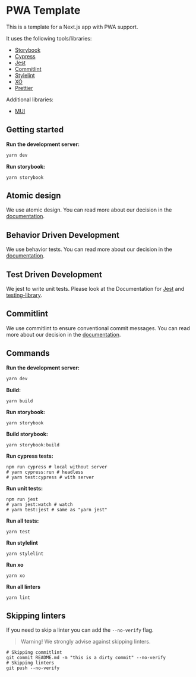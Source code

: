 # PWA Template

This is a template for a Next.js app with PWA support.

It uses the following tools/libraries:

* [Storybook](https://storybook.js.org/)
* [Cypress](https://cypress.io/)
* [Jest](https://jestjs.io/)
* [Commitlint](https://commitlint.js.org/)
* [Stylelint](https://stylelint.io/)
* [XO](https://github.com/xojs/xo)
* [Prettier](https://prettier.io/)

Additional libraries:

* [MUI](https://mui.com/)



## Getting started

**Run the development server:**

```bash
yarn dev
```

**Run storybook:**

```shell
yarn storybook
```


## Atomic design

We use atomic design. You can read more about our decision in the
[documentation](./docs/ATOMIC_DESIGN.md).

## Behavior Driven Development

We use behavior tests. You can read more about our decision in the
[documentation](./docs/BEHAVIOR_DRIVEN_DEVELOPMENT.md).

## Test Driven Development

We jest to write unit tests. Please look at the Documentation for [Jest](https://jestjs.io/)
and [testing-library](https://testing-library.com/docs/react-testing-library/intro/).

## Commitlint

We use commitlint to ensure conventional commit messages. You can read more about our decision in
the [documentation](./docs/COMMITS.md).


## Commands

**Run the development server:**

```bash
yarn dev
```

**Build:**

```shell
yarn build
```

**Run storybook:**

```shell
yarn storybook
```

**Build storybook:**

```shell
yarn storybook:build
```

**Run cypress tests:**

```shell
npm run cypress # local without server
# yarn cypress:run # headless
# yarn test:cypress # with server
```

**Run unit tests:**

```shell
npm run jest
# yarn jest:watch # watch
# yarn test:jest # same as "yarn jest"
```

**Run all tests:**

```shell
yarn test
```

**Run stylelint**

```shell
yarn stylelint
```

**Run xo**

```shell
yarn xo
```

**Run all linters**

```shell
yarn lint
```

## Skipping linters

If you need to skip a linter you can add the `--no-verify` flag.

> Warning! We strongly advise against skipping linters.

```shell
# Skipping commitlint
git commit README.md -m "this is a dirty commit" --no-verify
# Skipping linters
git push --no-verify
```
